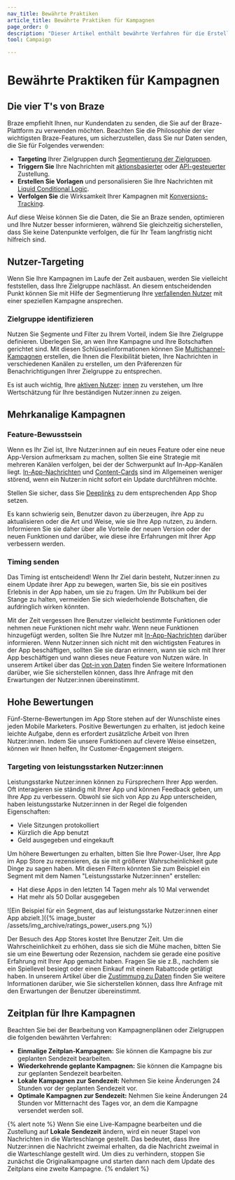 ```yaml
---
nav_title: Bewährte Praktiken
article_title: Bewährte Praktiken für Kampagnen
page_order: 0
description: "Dieser Artikel enthält bewährte Verfahren für die Erstellung und Anpassung Ihrer Kampagnen."
tool: Campaign

---
```


# Bewährte Praktiken für Kampagnen

## Die vier T's von Braze

Braze empfiehlt Ihnen, nur Kundendaten zu senden, die Sie auf der Braze-Plattform zu verwenden möchten. Beachten Sie die Philosophie der vier wichtigsten Braze-Features, um sicherzustellen, dass Sie nur Daten senden, die Sie für Folgendes verwenden:

- **Targeting** Ihrer Zielgruppen durch [Segmentierung der Zielgruppen]({{site.baseurl}}/user_guide/engagement_tools/segments/).
- **Triggern Sie** Ihre Nachrichten mit [aktionsbasierter]({{site.baseurl}}/user_guide/engagement_tools/campaigns/building_campaigns/delivery_types/triggered_delivery#action-based-delivery) oder [API-gesteuerter]({{site.baseurl}}/user_guide/engagement_tools/campaigns/building_campaigns/delivery_types/api_triggered_delivery/) Zustellung.
- **Erstellen Sie Vorlagen** und personalisieren Sie Ihre Nachrichten mit [Liquid Conditional Logic]({{site.baseurl}}/user_guide/personalization_and_dynamic_content/liquid).
- **Verfolgen Sie** die Wirksamkeit Ihrer Kampagnen mit [Konversions-Tracking]({{site.baseurl}}/user_guide/engagement_tools/messaging_fundamentals/conversion_events/).

Auf diese Weise können Sie die Daten, die Sie an Braze senden, optimieren und Ihre Nutzer besser informieren, während Sie gleichzeitig sicherstellen, dass Sie keine Datenpunkte verfolgen, die für Ihr Team langfristig nicht hilfreich sind. 

## Nutzer-Targeting

Wenn Sie Ihre Kampagnen im Laufe der Zeit ausbauen, werden Sie vielleicht feststellen, dass Ihre Zielgruppe nachlässt. An diesem entscheidenden Punkt können Sie mit Hilfe der Segmentierung Ihre [verfallenden Nutzer]({{site.baseurl}}/user_guide/engagement_tools/campaigns/ideas_and_strategies/capturing_lapsing_users/) mit einer speziellen Kampagne ansprechen. 

### Zielgruppe identifizieren

Nutzen Sie Segmente und Filter zu Ihrem Vorteil, indem Sie Ihre Zielgruppe definieren. Überlegen Sie, an wen Ihre Kampagne und Ihre Botschaften gerichtet sind. Mit diesen Schlüsselinformationen können Sie [Multichannel-Kampagnen]({{site.baseurl}}/user_guide/engagement_tools/campaigns/faq/#how-do-you-create-a-multichannel-campaign) erstellen, die Ihnen die Flexibilität bieten, Ihre Nachrichten in verschiedenen Kanälen zu erstellen, um den Präferenzen für Benachrichtigungen Ihrer Zielgruppe zu entsprechen.

Es ist auch wichtig, Ihre [aktiven Nutzer]({{site.baseurl}}/user_guide/engagement_tools/campaigns/ideas_and_strategies/active_user_campaigns/): [innen]({{site.baseurl}}/user_guide/engagement_tools/campaigns/ideas_and_strategies/active_user_campaigns/) zu verstehen, um Ihre Wertschätzung für Ihre beständigen Nutzer:innen zu zeigen.

## Mehrkanalige Kampagnen

### Feature-Bewusstsein

Wenn es Ihr Ziel ist, Ihre Nutzer:innen auf ein neues Feature oder eine neue App-Version aufmerksam zu machen, sollten Sie eine Strategie mit mehreren Kanälen verfolgen, bei der der Schwerpunkt auf In-App-Kanälen liegt. [In-App-Nachrichten]({{site.baseurl}}/user_guide/message_building_by_channel/in-app_messages/about/) und [Content-Cards]({{site.baseurl}}/user_guide/message_building_by_channel/content_cards/about/) sind im Allgemeinen weniger störend, wenn ein Nutzer:in nicht sofort ein Update durchführen möchte. 

Stellen Sie sicher, dass Sie [Deeplinks]({{site.baseurl}}/user_guide/personalization_and_dynamic_content/deep_linking_to_in-app_content/) zu dem entsprechenden App Shop setzen.

Es kann schwierig sein, Benutzer davon zu überzeugen, ihre App zu aktualisieren oder die Art und Weise, wie sie Ihre App nutzen, zu ändern. Informieren Sie sie daher über alle Vorteile der neuen Version oder der neuen Funktionen und darüber, wie diese ihre Erfahrungen mit Ihrer App verbessern werden. 

### Timing senden

Das Timing ist entscheidend! Wenn Ihr Ziel darin besteht, Nutzer:innen zu einem Update ihrer App zu bewegen, warten Sie, bis sie ein positives Erlebnis in der App haben, um sie zu fragen. Um Ihr Publikum bei der Stange zu halten, vermeiden Sie sich wiederholende Botschaften, die aufdringlich wirken könnten.

Mit der Zeit vergessen Ihre Benutzer vielleicht bestimmte Funktionen oder nehmen neue Funktionen nicht mehr wahr. Wenn neue Funktionen hinzugefügt werden, sollten Sie Ihre Nutzer mit [In-App-Nachrichten]({{site.baseurl}}/user_guide/message_building_by_channel/in-app_messages/about/) darüber informieren. Wenn Nutzer:innen sich nicht mit den wichtigsten Features in der App beschäftigen, sollten Sie sie daran erinnern, wann sie sich mit Ihrer App beschäftigen und wann dieses neue Feature von Nutzen wäre. In unserem Artikel über das [Opt-in von Daten]({{site.baseurl}}/user_guide/message_building_by_channel/content_cards/about/) finden Sie weitere Informationen darüber, wie Sie sicherstellen können, dass Ihre Anfrage mit den Erwartungen der Nutzer:innen übereinstimmt. 

## Hohe Bewertungen

Fünf-Sterne-Bewertungen im App Store stehen auf der Wunschliste eines jeden Mobile Marketers. Positive Bewertungen zu erhalten, ist jedoch keine leichte Aufgabe, denn es erfordert zusätzliche Arbeit von Ihren Nutzer:innen. Indem Sie unsere Funktionen auf clevere Weise einsetzen, können wir Ihnen helfen, Ihr Customer-Engagement steigern.

### Targeting von leistungsstarken Nutzer:innen

Leistungsstarke Nutzer:innen können zu Fürsprechern Ihrer App werden. Oft interagieren sie ständig mit Ihrer App und können Feedback geben, um Ihre App zu verbessern. Obwohl sie sich von App zu App unterscheiden, haben leistungsstarke Nutzer:innen in der Regel die folgenden Eigenschaften:

- Viele Sitzungen protokolliert
- Kürzlich die App benutzt
- Geld ausgegeben und eingekauft

Um höhere Bewertungen zu erhalten, bitten Sie Ihre Power-User, Ihre App im App Store zu rezensieren, da sie mit größerer Wahrscheinlichkeit gute Dinge zu sagen haben. Mit diesen Filtern könnten Sie zum Beispiel ein Segment mit dem Namen "Leistungsstarke Nutzer:innen" erstellen:
- Hat diese Apps in den letzten 14 Tagen mehr als 10 Mal verwendet
- Hat mehr als 50 Dollar ausgegeben

\![Ein Beispiel für ein Segment, das auf leistungsstarke Nutzer:innen einer App abzielt.]({% image_buster /assets/img_archive/ratings_power_users.png %})

Der Besuch des App Stores kostet Ihre Benutzer Zeit. Um die Wahrscheinlichkeit zu erhöhen, dass sie sich die Mühe machen, bitten Sie sie um eine Bewertung oder Rezension, nachdem sie gerade eine positive Erfahrung mit Ihrer App gemacht haben. Fragen Sie sie z.B., nachdem sie ein Spiellevel besiegt oder einen Einkauf mit einem Rabattcode getätigt haben. In unserem Artikel über die [Zustimmung zu Daten]({{site.baseurl}}/user_guide/message_building_by_channel/email/managing_user_subscriptions/#subscription-states) finden Sie weitere Informationen darüber, wie Sie sicherstellen können, dass Ihre Anfrage mit den Erwartungen der Benutzer übereinstimmt.

## Zeitplan für Ihre Kampagnen

Beachten Sie bei der Bearbeitung von Kampagnenplänen oder Zielgruppen die folgenden bewährten Verfahren:

- **Einmalige Zeitplan-Kampagnen:** Sie können die Kampagne bis zur geplanten Sendezeit bearbeiten.
- **Wiederkehrende geplante Kampagnen:** Sie können die Kampagne bis zur geplanten Sendezeit bearbeiten.
- **Lokale Kampagnen zur Sendezeit:** Nehmen Sie keine Änderungen 24 Stunden vor der geplanten Sendezeit vor.
- **Optimale Kampagnen zur Sendezeit:** Nehmen Sie keine Änderungen 24 Stunden vor Mitternacht des Tages vor, an dem die Kampagne versendet werden soll.

{% alert note %}
Wenn Sie eine Live-Kampagne bearbeiten und die Zustellung auf **Lokale Sendezeit** ändern, wird ein neuer Stapel von Nachrichten in die Warteschlange gestellt. Das bedeutet, dass Ihre Nutzer:innen die Nachricht zweimal erhalten, da die Nachricht zweimal in die Warteschlange gestellt wird. Um dies zu verhindern, stoppen Sie zunächst die Originalkampagne und starten dann nach dem Update des Zeitplans eine zweite Kampagne.
{% endalert %}

